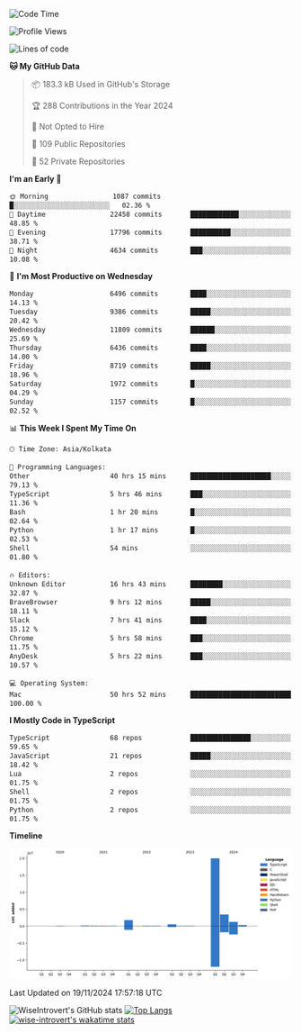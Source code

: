 <!--START_SECTION:waka-->
![Code Time](http://img.shields.io/badge/Code%20Time-1%2C866%20hrs%2033%20mins-blue)

![Profile Views](http://img.shields.io/badge/Profile%20Views-3-blue)

![Lines of code](https://img.shields.io/badge/From%20Hello%20World%20I%27ve%20Written-27.8%20million%20lines%20of%20code-blue)

**🐱 My GitHub Data** 

> 📦 183.3 kB Used in GitHub's Storage 
 > 
> 🏆 288 Contributions in the Year 2024
 > 
> 🚫 Not Opted to Hire
 > 
> 📜 109 Public Repositories 
 > 
> 🔑 52 Private Repositories 
 > 
**I'm an Early 🐤** 

```text
🌞 Morning                1087 commits        █░░░░░░░░░░░░░░░░░░░░░░░░   02.36 % 
🌆 Daytime                22458 commits       ████████████░░░░░░░░░░░░░   48.85 % 
🌃 Evening                17796 commits       ██████████░░░░░░░░░░░░░░░   38.71 % 
🌙 Night                  4634 commits        ███░░░░░░░░░░░░░░░░░░░░░░   10.08 % 
```
📅 **I'm Most Productive on Wednesday** 

```text
Monday                   6496 commits        ████░░░░░░░░░░░░░░░░░░░░░   14.13 % 
Tuesday                  9386 commits        █████░░░░░░░░░░░░░░░░░░░░   20.42 % 
Wednesday                11809 commits       ██████░░░░░░░░░░░░░░░░░░░   25.69 % 
Thursday                 6436 commits        ████░░░░░░░░░░░░░░░░░░░░░   14.00 % 
Friday                   8719 commits        █████░░░░░░░░░░░░░░░░░░░░   18.96 % 
Saturday                 1972 commits        █░░░░░░░░░░░░░░░░░░░░░░░░   04.29 % 
Sunday                   1157 commits        █░░░░░░░░░░░░░░░░░░░░░░░░   02.52 % 
```


📊 **This Week I Spent My Time On** 

```text
🕑︎ Time Zone: Asia/Kolkata

💬 Programming Languages: 
Other                    40 hrs 15 mins      ████████████████████░░░░░   79.13 % 
TypeScript               5 hrs 46 mins       ███░░░░░░░░░░░░░░░░░░░░░░   11.36 % 
Bash                     1 hr 20 mins        █░░░░░░░░░░░░░░░░░░░░░░░░   02.64 % 
Python                   1 hr 17 mins        █░░░░░░░░░░░░░░░░░░░░░░░░   02.53 % 
Shell                    54 mins             ░░░░░░░░░░░░░░░░░░░░░░░░░   01.80 % 

🔥 Editors: 
Unknown Editor           16 hrs 43 mins      ████████░░░░░░░░░░░░░░░░░   32.87 % 
BraveBrowser             9 hrs 12 mins       █████░░░░░░░░░░░░░░░░░░░░   18.11 % 
Slack                    7 hrs 41 mins       ████░░░░░░░░░░░░░░░░░░░░░   15.12 % 
Chrome                   5 hrs 58 mins       ███░░░░░░░░░░░░░░░░░░░░░░   11.75 % 
AnyDesk                  5 hrs 22 mins       ███░░░░░░░░░░░░░░░░░░░░░░   10.57 % 

💻 Operating System: 
Mac                      50 hrs 52 mins      █████████████████████████   100.00 % 
```

**I Mostly Code in TypeScript** 

```text
TypeScript               68 repos            ███████████████░░░░░░░░░░   59.65 % 
JavaScript               21 repos            █████░░░░░░░░░░░░░░░░░░░░   18.42 % 
Lua                      2 repos             ░░░░░░░░░░░░░░░░░░░░░░░░░   01.75 % 
Shell                    2 repos             ░░░░░░░░░░░░░░░░░░░░░░░░░   01.75 % 
Python                   2 repos             ░░░░░░░░░░░░░░░░░░░░░░░░░   01.75 % 
```



**Timeline**

![Lines of Code chart](https://raw.githubusercontent.com/wise-introvert/wise-introvert/master/assets/bar_graph.png)


 Last Updated on 19/11/2024 17:57:18 UTC
<!--END_SECTION:waka-->

![WiseIntrovert's GitHub stats](https://github-readme-stats.vercel.app/api?username=wise-introvert&count_private=true&show_icons=true)
[![Top Langs](https://github-readme-stats.vercel.app/api/top-langs/?username=wise-introvert&langs_count=10)](https://github.com/anuraghazra/github-readme-stats)
[![wise-introvert's wakatime stats](https://github-readme-stats.vercel.app/api/wakatime?username=wiseintrovert)](https://github.com/anuraghazra/github-readme-stats)
